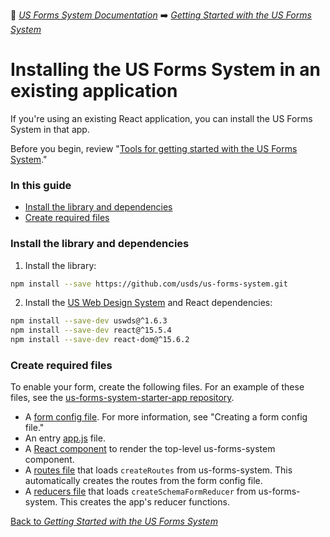 :book: [*US Forms System Documentation*](../../README.md) :arrow_right: [*Getting Started with the US Forms System*](README.md)

# Installing the US Forms System in an existing application

If you're using an existing React application, you can install the US Forms System in that app.

Before you begin, review "[Tools for getting started with the US Forms System](tools-for-getting-started-with-the-us-forms-system.md)."

### In this guide

- [Install the library and dependencies](#install-the-library-and-dependencies)
- [Create required files](#create-required-files)

### Install the library and dependencies

1. Install the library:
```bash
npm install --save https://github.com/usds/us-forms-system.git
```

2. Install the [US Web Design System](https://github.com/uswds/uswds) and React dependencies:
```bash
npm install --save-dev uswds@^1.6.3
npm install --save-dev react@^15.5.4
npm install --save-dev react-dom@^15.6.2
```

### Create required files

To enable your form, create the following files. For an example of these files, see the [us-forms-system-starter-app repository](https://github.com/usds/us-forms-system-starter-app).

- A [form config file](https://github.com/usds/us-forms-system-starter-app/blob/master/js/config/form.js). For more information, see "Creating a form config file."
- An entry [app.js](https://github.com/usds/us-forms-system-starter-app/blob/master/app.js) file.
- A [React component](https://github.com/usds/us-forms-system-starter-app/blob/master/js/components/Form.jsx) to render the top-level us-forms-system component.
- A [routes file](https://github.com/usds/us-forms-system-starter-app/blob/master/js/routes.jsx) that loads `createRoutes` from us-forms-system. This automatically creates the routes from the form config file.
- A [reducers file](https://github.com/usds/us-forms-system-starter-app/blob/master/js/reducers.js) that loads `createSchemaFormReducer` from us-forms-system. This creates the app's reducer functions.

[Back to *Getting Started with the US Forms System*](README.md)
